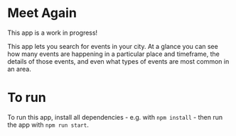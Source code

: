 # Meet Again

This app is a work in progress!

This app lets you search for events in your city. At a glance you can see how many events are happening in a particular place and timeframe, the details of those events, and even what types of events are most common in an area.

# To run

To run this app, install all dependencies - e.g. with `npm install` - then run the app with `npm run start`.